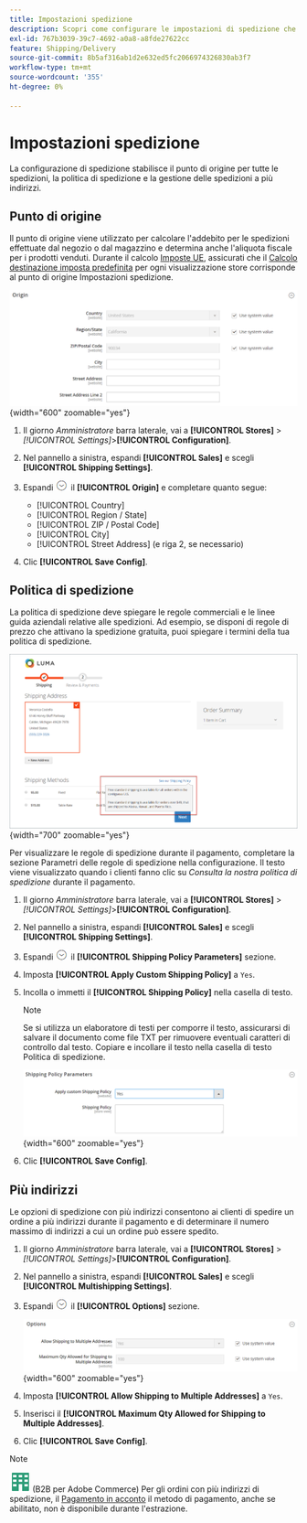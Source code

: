 ```yaml
---
title: Impostazioni spedizione
description: Scopri come configurare le impostazioni di spedizione che definiscono il punto di origine e la politica di spedizione per il tuo Negozio.
exl-id: 767b3039-39c7-4692-a0a8-a8fde27622cc
feature: Shipping/Delivery
source-git-commit: 8b5af316ab1d2e632ed5fc2066974326830ab3f7
workflow-type: tm+mt
source-wordcount: '355'
ht-degree: 0%

---
```


# Impostazioni spedizione

La configurazione di spedizione stabilisce il punto di origine per tutte le spedizioni, la politica di spedizione e la gestione delle spedizioni a più indirizzi.

## Punto di origine

Il punto di origine viene utilizzato per calcolare l&#39;addebito per le spedizioni effettuate dal negozio o dal magazzino e determina anche l&#39;aliquota fiscale per i prodotti venduti. Durante il calcolo [Imposte UE](international-tax-guidelines.md#eu-tax-configuration), assicurati che il [Calcolo destinazione imposta predefinita](../configuration-reference/sales/tax.md) per ogni visualizzazione store corrisponde al punto di origine Impostazioni spedizione.

![Origine](../configuration-reference/sales/assets/shipping-settings-origin.png){width="600" zoomable="yes"}

1. Il giorno _Amministratore_ barra laterale, vai a **[!UICONTROL Stores]** > _[!UICONTROL Settings]_>**[!UICONTROL Configuration]**.

1. Nel pannello a sinistra, espandi **[!UICONTROL Sales]** e scegli **[!UICONTROL Shipping Settings]**.

1. Espandi ![Selettore di espansione](../assets/icon-display-expand.png) il **[!UICONTROL Origin]** e completare quanto segue:

   - [!UICONTROL Country]
   - [!UICONTROL Region / State]
   - [!UICONTROL ZIP / Postal Code]
   - [!UICONTROL City]
   - [!UICONTROL Street Address] (e riga 2, se necessario)

1. Clic **[!UICONTROL Save Config]**.

## Politica di spedizione

La politica di spedizione deve spiegare le regole commerciali e le linee guida aziendali relative alle spedizioni. Ad esempio, se disponi di regole di prezzo che attivano la spedizione gratuita, puoi spiegare i termini della tua politica di spedizione.

![Regole di spedizione durante il pagamento](./assets/storefront-checkout-shipping-policy.png){width="700" zoomable="yes"}

Per visualizzare le regole di spedizione durante il pagamento, completare la sezione Parametri delle regole di spedizione nella configurazione. Il testo viene visualizzato quando i clienti fanno clic su _Consulta la nostra politica di spedizione_ durante il pagamento.

1. Il giorno _Amministratore_ barra laterale, vai a **[!UICONTROL Stores]** > _[!UICONTROL Settings]_>**[!UICONTROL Configuration]**.

1. Nel pannello a sinistra, espandi **[!UICONTROL Sales]** e scegli **[!UICONTROL Shipping Settings]**.

1. Espandi ![Selettore di espansione](../assets/icon-display-expand.png) il **[!UICONTROL Shipping Policy Parameters]** sezione.

1. Imposta **[!UICONTROL Apply Custom Shipping Policy]** a `Yes`.

1. Incolla o immetti il **[!UICONTROL Shipping Policy]** nella casella di testo.

   >[!NOTE]
   >
   >Se si utilizza un elaboratore di testi per comporre il testo, assicurarsi di salvare il documento come file TXT per rimuovere eventuali caratteri di controllo dal testo. Copiare e incollare il testo nella casella di testo Politica di spedizione.

   ![Parametri criteri di spedizione](../configuration-reference/sales/assets/shipping-settings-shipping-policy-parameters.png){width="600" zoomable="yes"}

1. Clic **[!UICONTROL Save Config]**.

## Più indirizzi

Le opzioni di spedizione con più indirizzi consentono ai clienti di spedire un ordine a più indirizzi durante il pagamento e di determinare il numero massimo di indirizzi a cui un ordine può essere spedito.

1. Il giorno _Amministratore_ barra laterale, vai a **[!UICONTROL Stores]** > _[!UICONTROL Settings]_>**[!UICONTROL Configuration]**.

1. Nel pannello a sinistra, espandi **[!UICONTROL Sales]** e scegli **[!UICONTROL Multishipping Settings]**.

1. Espandi ![Selettore di espansione](../assets/icon-display-expand.png) il **[!UICONTROL Options]** sezione.

   ![Opzioni di spedizione multiindirizzo](../configuration-reference/sales/assets/multishipping-settings-options.png){width="600" zoomable="yes"}

1. Imposta **[!UICONTROL Allow Shipping to Multiple Addresses]** a `Yes`.

1. Inserisci il **[!UICONTROL Maximum Qty Allowed for Shipping to Multiple Addresses]**.

1. Clic **[!UICONTROL Save Config]**.

>[!NOTE]
>
>![B2B per Adobe Commerce](../assets/b2b.svg) (B2B per Adobe Commerce) Per gli ordini con più indirizzi di spedizione, il [Pagamento in acconto](../b2b/enable-basic-features.md#configure-payment-on-account) il metodo di pagamento, anche se abilitato, non è disponibile durante l&#39;estrazione.
